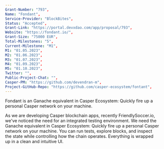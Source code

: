```yaml
---
Grant-Number: "793",
Name: "Fondant",
Service-Provider: "BlockBites",
Status: "Accepted",
Grant-Link: "https://portal.devxdao.com/app/proposal/793",
Website: "https://fondant.io/",
Grant-Size: "75000 EUR",
Total-Milestones: "5",
Current-Milestone: "M1",
M1: "01.05.2023",
M2: "01.06.2023",
M3: "01.07.2023",
M4: "01.09.2023",
M5: "01.10.2023",
Twitter: "",
Public-Project-Chat: "",
Casper-PM: "https://github.com/devendran-m",
Project-GitHub-Repo: "https://github.com/casper-ecosystem/fontant",
---
```

<!--lang:en--> 
Fondant is an Ganache equivalent in Casper Ecosystem: Quickly fire up a personal Casper network on your machine.

As we are developing Casper blockchain apps, recently FriendlySoccer.io, we've noticed the need for an integrated testing environment. We need the Ganache equivalent in Casper Ecosystem: Quickly fire up a personal Casper network on your machine. You can run tests, explore blocks, and inspect the state while controlling how the chain operates. Everything is wrapped up in a clean and intuitive UI.
<!--lang:es--] 
test
<!--lang:de--] 
test
<!--lang:fr--] 
test
<!--lang:pl--] 
test
<!--lang:uk--] 
test
[!--lang:*-->  
